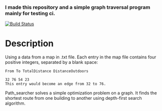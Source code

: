 ### I made this repository and a simple graph traversal program mainly for testing ci. 

[![Build Status](https://travis-ci.org/orionoiro/path_searcher.svg?branch=master)](https://travis-ci.org/orionoiro/path_searcher)
  
  
  # Description
  
  Using a data from a map in .txt file. Each entry in the map file contains four positive integers, separated by a blank space:
  
  `From To TotalDistance DistanceOutdoors`
  
 
    32 76 54 23
    This entry would become an edge from 32 to 76.
  
  Path_searcher solves a simple optimization problem on a graph. 
  It finds the shortest route from one building to another using depth-first search algorithm.
